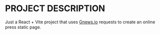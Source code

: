 # PROJECT DESCRIPTION

Just a React + Vite project that uses [Gnews.io](https://gnews.io/) requests to create an online press static page.
